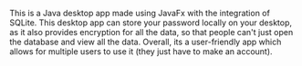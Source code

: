 This is a Java desktop app made using JavaFx with the integration of SQLite. This desktop app can store your password locally on your desktop, as it also provides encryption for 
all the data, so that people can't just open the database and view all the data. Overall, its a user-friendly app which allows for multiple users to use it (they just have to make an account). 
